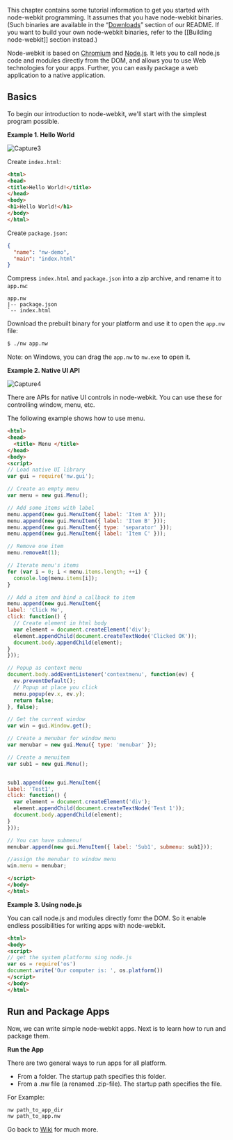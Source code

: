 This chapter contains some tutorial information to get you started with node-webkit programming. It assumes that you have node-webkit binaries. (Such binaries are available in the “[Downloads](https://github.com/rogerwang/node-webkit#downloads)” section of our README. If you want to build your own node-webkit binaries, refer to the [[Building node-webkit]] section instead.)

Node-webkit is based on [Chromium](www.chromium.org) and [Node.js](http://nodejs.org/). It lets you to call node.js code and modules directly from the DOM, and allows you to use Web technologies for your apps. Further, you can easily package a web application to a native application.

## Basics

To begin our introduction to node-webkit, we'll start with the simplest program possible.

**Example 1. Hello World**

![Capture3](https://f.cloud.github.com/assets/2891424/279516/5fba0cca-912b-11e2-983d-c2e8a66c3706.PNG)

Create `index.html`:

```html
<html>
<head>
<title>Hello World!</title>
</head>
<body>
<h1>Hello World!</h1>
</body>
</html>
```

Create `package.json`:

```json
{
  "name": "nw-demo",
  "main": "index.html"
}
```

Compress `index.html` and `package.json` into a zip archive, and rename
it to `app.nw`:

    app.nw
    |-- package.json
    `-- index.html

Download the prebuilt binary for your platform and use it to open the
`app.nw` file:

```bash
$ ./nw app.nw
```

Note: on Windows, you can drag the `app.nw` to `nw.exe` to open it.



**Example 2. Native UI API**

![Capture4](https://f.cloud.github.com/assets/2891424/279875/e8572dd0-913d-11e2-8a82-ea021ca07ce6.PNG)

There are APIs for native UI controls in node-webkit. You can use these for controlling window, menu, etc.

The following example shows how to use menu.

```html
<html>
<head>
  <title> Menu </title>
</head>
<body>
<script>
// Load native UI library
var gui = require('nw.gui');

// Create an empty menu
var menu = new gui.Menu();

// Add some items with label
menu.append(new gui.MenuItem({ label: 'Item A' }));
menu.append(new gui.MenuItem({ label: 'Item B' }));
menu.append(new gui.MenuItem({ type: 'separator' }));
menu.append(new gui.MenuItem({ label: 'Item C' }));

// Remove one item
menu.removeAt(1);

// Iterate menu's items
for (var i = 0; i < menu.items.length; ++i) {
  console.log(menu.items[i]);
}

// Add a item and bind a callback to item
menu.append(new gui.MenuItem({
label: 'Click Me',
click: function() {
  // Create element in html body
  var element = document.createElement('div');
  element.appendChild(document.createTextNode('Clicked OK'));
  document.body.appendChild(element);
}
}));

// Popup as context menu
document.body.addEventListener('contextmenu', function(ev) { 
  ev.preventDefault();
  // Popup at place you click
  menu.popup(ev.x, ev.y);
  return false;
}, false);

// Get the current window
var win = gui.Window.get();

// Create a menubar for window menu
var menubar = new gui.Menu({ type: 'menubar' });

// Create a menuitem
var sub1 = new gui.Menu();


sub1.append(new gui.MenuItem({
label: 'Test1',
click: function() {
  var element = document.createElement('div');
  element.appendChild(document.createTextNode('Test 1'));
  document.body.appendChild(element);
}
}));

// You can have submenu!
menubar.append(new gui.MenuItem({ label: 'Sub1', submenu: sub1}));

//assign the menubar to window menu
win.menu = menubar;

</script>  
</body>
</html>
```

**Example 3. Using node.js**

You can call node.js and modules directly fomr the DOM. So it enable endless possibilities for writing apps with node-webkit.

```html
<html>
<body>
<script>
// get the system platformu sing node.js
var os = require('os')
document.write('Our computer is: ', os.platform())
</script>
</body>
</html>
```


## Run and Package Apps

Now, we can write simple node-webkit apps. Next is to learn how to run and package them. 

**Run the App**

There are two general ways to run apps for all platform.

* From a folder. The startup path specifies this folder.
* From a .nw file (a renamed .zip-file). The startup path specifies the file.

For Example:

````bash
nw path_to_app_dir
nw path_to_app.nw
````

Go back to [Wiki](https://github.com/rogerwang/node-webkit/wiki) for much more.